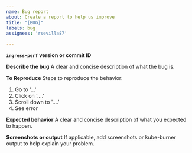 ```yaml
---
name: Bug report
about: Create a report to help us improve
title: "[BUG]"
labels: bug
assignees: 'rsevilla87'

---
```


**`ingress-perf` version or commit ID**

**Describe the bug**
A clear and concise description of what the bug is.

**To Reproduce**
Steps to reproduce the behavior:
1. Go to '...'
2. Click on '....'
3. Scroll down to '....'
4. See error

**Expected behavior**
A clear and concise description of what you expected to happen.

**Screenshots or output**
If applicable, add screenshots or kube-burner output to help explain your problem.
